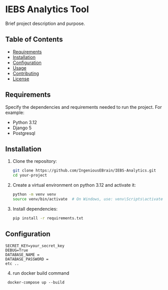 # IEBS Analytics Tool

Brief project description and purpose.

## Table of Contents
- [Requirements](#requirements)
- [Installation](#installation)
- [Configuration](#configuration)
- [Usage](#usage)
- [Contributing](#contributing)
- [License](#license)

## Requirements
Specify the dependencies and requirements needed to run the project. For example:
- Python 3.12
- Django 5
- Postgresql

## Installation
1. Clone the repository:
    ```bash
    git clone https://github.com/IngeniousEBrain/IEBS-Analytics.git
    cd your-project
    ```

2. Create a virtual environment on python 3.12 and activate it:
    ```bash
    python -m venv venv
    source venv/bin/activate  # On Windows, use: venv\Scripts\activate
    ```

3. Install dependencies:
    ```bash
    pip install -r requirements.txt
    ```

## Configuration
```env
SECRET_KEY=your_secret_key
DEBUG=True
DATABASE_NAME =
DATABASE_PASSWORD =
etc ..
```
4. run docker build command
```
 docker-compose up --build
```
